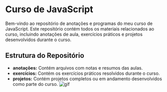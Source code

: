 # Curso de JavaScript
Bem-vindo ao repositório de anotações e programas do meu curso de JavaScript. Este repositório contém todos os materiais relacionados ao curso, incluindo anotações de aula, exercícios práticos e projetos desenvolvidos durante o curso.
## Estrutura do Repositório
- **anotações:** Contém arquivos com notas e resumos das aulas.
- **exercícios:** Contém os exercícios práticos resolvidos durante o curso.
- **projetos:** Contém projetos completos ou em andamento desenvolvidos como parte do curso.
![gif](https://guiadoestudante.abril.com.br/wp-content/uploads/sites/4/2020/11/03.gif?w=800&h=600&crop=1)
